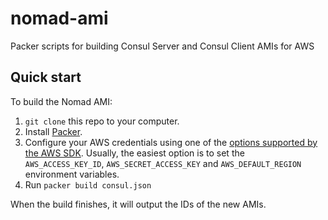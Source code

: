 # nomad-ami
Packer scripts for building Consul Server and Consul Client AMIs for AWS

## Quick start

To build the Nomad AMI:

1. `git clone` this repo to your computer.
1. Install [Packer](https://www.packer.io/).
1. Configure your AWS credentials using one of the [options supported by the AWS 
   SDK](http://docs.aws.amazon.com/sdk-for-java/v1/developer-guide/credentials.html). Usually, the easiest option is to
   set the `AWS_ACCESS_KEY_ID`, `AWS_SECRET_ACCESS_KEY` and `AWS_DEFAULT_REGION` environment variables.
1. Run `packer build consul.json`

When the build finishes, it will output the IDs of the new AMIs.